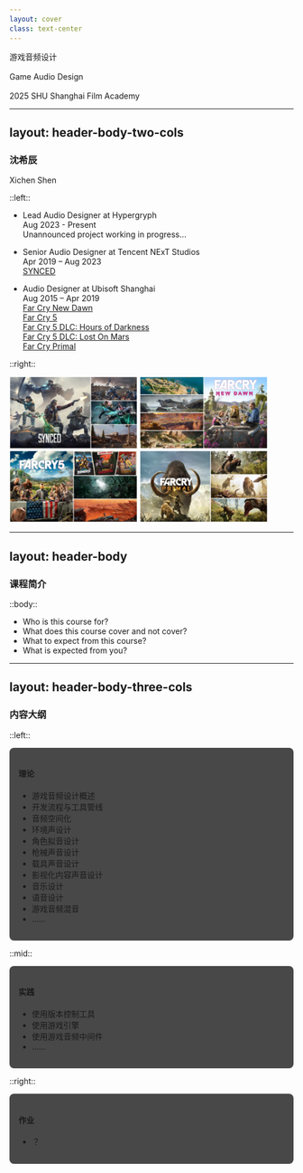 ```yaml
---
layout: cover
class: text-center
---
```


<!-- 
<style>
@keyframes color-change-red {
  0% { color: #ffffff; } /* 白色 */
  50% { color: #ff0000; } /* 较亮的红色 */
  100% { color: #ffffff; } /* 白色 */
}

@keyframes color-change-green {
  0% { color: #ffffff; } /* 白色 */
  50% { color: #00ff00; } /* 较亮的绿色 */
  100% { color: #ffffff; } /* 白色 */
}

@keyframes color-change-blue {
  0% { color: #ffffff; } /* 白色 */
  50% { color: #0000ff; } /* 较亮的蓝色 */
  100% { color: #ffffff; } /* 白色 */
}

.color-change-red {
  animation: color-change-red 15s infinite;
}

.color-change-green {
  animation: color-change-green 15s infinite;
}

.color-change-blue {
  animation: color-change-blue 15s infinite;
}
</style>

<div class="flex items-center justify-center text-center">
  <div class="grid grid-cols-3 gap-4 opacity-80">
    <span class="font-bold text-6xl tracking-widest color-change-red">游戏</span>
    <span class="font-bold text-6xl tracking-widest color-change-green">音频</span>
    <span class="font-bold text-6xl tracking-widest color-change-blue">设计</span>
    <span class="font-bold text-3xl tracking-wide color-change-red">Game</span>
    <span class="font-bold text-3xl tracking-wide color-change-green">Audio</span>
    <span class="font-bold text-3xl tracking-wide color-change-blue">Design</span>
  </div>
</div>
-->

<span class="font-bold text-6xl tracking-wide">游戏音频设计</span>
<br>
<br>
<span class="font-bold text-3xl tracking-wide">Game Audio Design</span>
<br>
<br>
<span class="text-sm opacity-50">2025 SHU Shanghai Film Academy</span>

<!--
The last comment block of each slide will be treated as slide notes.
-->

---
layout: header-body-two-cols
---

### 沈希辰
Xichen Shen

::left::

- Lead Audio Designer at Hypergryph  
Aug 2023 - Present  
Unannounced project working in progress...

- Senior Audio Designer at Tencent NExT Studios  
Apr 2019 – Aug 2023  
[SYNCED](https://www.syncedthegame.com)  

- Audio Designer at Ubisoft Shanghai  
Aug 2015 – Apr 2019  
[Far Cry New Dawn](https://www.ubisoft.com/en-us/game/far-cry/new-dawn)  
[Far Cry 5](https://www.ubisoft.com/en-us/game/far-cry/far-cry-5)  
[Far Cry 5 DLC: Hours of Darkness](https://www.ubisoft.com/en-us/game/far-cry/far-cry-5#58nAYWr7wA8hcfzLZs0mne)  
[Far Cry 5 DLC: Lost On Mars](https://www.ubisoft.com/en-us/game/far-cry/far-cry-5#58nAYWr7wA8hcfzLZs0mne)  
[Far Cry Primal](https://www.ubisoft.com/en-us/game/far-cry/far-cry-primal)  

::right::

<div class="flex flex-wrap justify-center gap-1 mt-5">
  <img src="/SYNCED_FIN_PNG_1280.png" alt="SYNCED" style="width: 45%; height: auto;">
  <img src="/FarCryNewDawn_FIN_PNG_1280.png" alt="FarCry New Dawn" style="width: 45%; height: auto;">
  <img src="/FarCry5_FIN_PNG_1280.png" alt="FarCry 5" style="width: 45%; height: auto;">
  <img src="/FarCryPrimal_FIN_PNG_1280.png" alt="FarCry Primal" style="width: 45%; height: auto;">
</div>

<!--
个人简介
-->

---
layout: header-body
---

### 课程简介

::body::

<v-clicks>

- Who is this course for?
- What does this course cover and not cover?
- What to expect from this course?
- What is expected from you?

</v-clicks>

<!-- 
- 现在不缺学习资料，AI，很多东西需要自学
- 游戏音频设计的哲学 / 框架 / 方法论
- Concept, Theory, Framework, Methodology, Philosophy
- Hands-on Practice
- No how to use tools in details
- No how to make nice sounds
- 为什么，很重要；怎么做，不重要；
- 做一名专业的开发者，专业体现在哪里？
- 多多提问和反馈
- Course Prerequisites
-->

---
layout: header-body-three-cols
---

### 内容大纲

::left::

<v-click>
<div style="background-color:rgb(72, 72, 72); padding: 1rem; border-radius: 0.5rem;">

#### 理论
- 游戏音频设计概述
- 开发流程与工具管线
- 音频空间化
- 环境声设计
- 角色拟音设计
- 枪械声音设计
- 载具声音设计
- 影视化内容声音设计
- 音乐设计
- 语音设计
- 游戏音频混音
- ……

</div>
</v-click>

::mid::

<v-click>
<div style="background-color:rgb(72, 72, 72); padding: 1rem; border-radius: 0.5rem;">

#### 实践
- 使用版本控制工具
- 使用游戏引擎
- 使用游戏音频中间件
- ……

</div>
</v-click>

::right::

<v-click>
<div style="background-color:rgb(72, 72, 72); padding: 1rem; border-radius: 0.5rem;">

#### 作业
- ？

</div>
</v-click>

<!--
- Course Structure: Theory, Practice, Mixture of both
-->